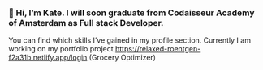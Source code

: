 ### 👋 Hi, I’m Kate. I will soon graduate from Codaisseur Academy of Amsterdam as Full stack Developer.
You can find which skills I’ve gained in my profile section.
Currently I am working on my portfolio project https://relaxed-roentgen-f2a31b.netlify.app/login (Grocery Optimizer)

<!--
**katerynapidhorna/katerynapidhorna** is a ✨ _special_ ✨ repository because its `README.md` (this file) appears on your GitHub profile.

Here are some ideas to get you started:

- 🔭 I’m currently working on ...
- 🌱 I’m currently learning ...
- 👯 I’m looking to collaborate on ...
- 🤔 I’m looking for help with ...
- 💬 Ask me about ...
- 📫 How to reach me: ...
- 😄 Pronouns: ...
- ⚡ Fun fact: ...
-->
